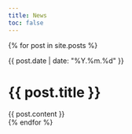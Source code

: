 ```yaml
---
title: News
toc: false
---
```


{% for post in site.posts %}
<div class="news_article" id="{{ post.url }}">
  <div class="news_date">{{ post.date | date: "%Y.%m.%d" }}</div>
  <h1 class="news_title">{{ post.title }}</h1>
  <!-- <h1 class="news_title"><a href="{{ post.url | prepend: site.baseurl }}">{{ post.title }}</a></h1> -->
  <div class="news_content">
  {{ post.content }}
  </div>
</div>
{% endfor %}